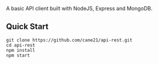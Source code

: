 A basic API client built with NodeJS, Express and MongoDB.


Quick Start
-----------

```
git clone https://github.com/cane21/api-rest.git
cd api-rest
npm install
npm start
```